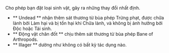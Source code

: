 Cho phép bạn đặt loại sinh vật, gây ra những thay đổi nhất định.
* ** Undead ** nhận thêm sát thương từ bùa phép Trừng phạt, được chữa lành bởi Làm hại và bị tổn hại khi Chữa lành,
và không bị ảnh hưởng bởi Độc hoặc Tái sinh.
* ** Động vật chân đốt ** chịu thêm sát thương từ bùa phép Bane of Arthropods.
* ** Illager ** dường như không có bất kỳ tác dụng nào.
